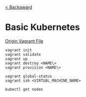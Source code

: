 [< Backaward](../README.md)

# Basic Kubernetes

[Origin Vagrant File](https://github.com/sysnet4admin/IaC/tree/master/k8s/C/k8s-min-1.16.15-iprange16)

```shell
vagrant init
vagrant validate
vagrant up
vagrant destroy <NAME\>
vagrant provision <NAME\>

vagrant global-status
vagrant ssh <VIRTUAL_MACHINE_NAME>
```

```shell
kubectl get nodes
```
